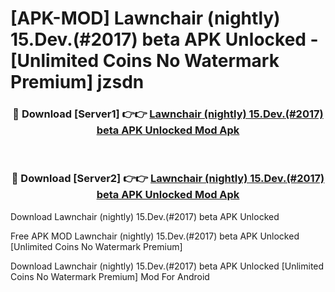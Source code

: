 # [APK-MOD] Lawnchair (nightly) 15.Dev.(#2017) beta APK Unlocked - [Unlimited Coins No Watermark Premium] jzsdn



<div align="center">
<h3>🔴 Download [Server1] 👉👉 <a href="https://momento.my/?title=Lawnchair_(nightly)_15.Dev.(#2017)_beta_APK_Unlocked">Lawnchair (nightly) 15.Dev.(#2017) beta APK Unlocked Mod Apk</a></h3><br>

<h3>🔴 Download [Server2] 👉👉 <a href="https://momento.my/?title=Lawnchair_(nightly)_15.Dev.(#2017)_beta_APK_Unlocked">Lawnchair (nightly) 15.Dev.(#2017) beta APK Unlocked Mod Apk</a></h3>
</div>



Download Lawnchair (nightly) 15.Dev.(#2017) beta APK Unlocked 

Free APK MOD Lawnchair (nightly) 15.Dev.(#2017) beta APK Unlocked [Unlimited Coins No Watermark Premium]

Download Lawnchair (nightly) 15.Dev.(#2017) beta APK Unlocked [Unlimited Coins No Watermark Premium] Mod For Android
